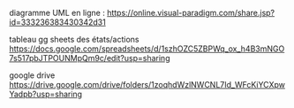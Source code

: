 diagramme UML en ligne : 
https://online.visual-paradigm.com/share.jsp?id=333236383430342d31

tableau gg sheets des états/actions
https://docs.google.com/spreadsheets/d/1szhOZC5ZBPWq_ox_h4B3mNGO7s517pbJTPOUNMpQm9c/edit?usp=sharing

google drive
https://drive.google.com/drive/folders/1zoqhdWzlNWCNL7Id_WFcKiYCXpwYadpb?usp=sharing 
